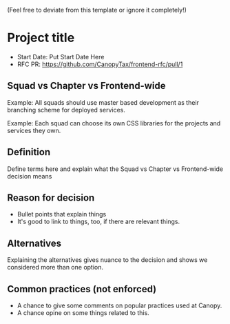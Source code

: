 (Feel free to deviate from this template or ignore it completely!)

# Project title
- Start Date: Put Start Date Here
- RFC PR: https://github.com/CanopyTax/frontend-rfc/pull/1

## Squad vs Chapter vs Frontend-wide
Example:
All squads should use master based development as their branching scheme for deployed services.

Example:
Each squad can choose its own CSS libraries for the projects and services they own.

## Definition
Define terms here and explain what the Squad vs Chapter vs Frontend-wide decision means

## Reason for decision
- Bullet points that explain things
- It's good to link to things, too, if there are relevant things.

## Alternatives
Explaining the alternatives gives nuance to the decision and shows we considered more than one option.

## Common practices (not enforced)
- A chance to give some comments on popular practices used at Canopy.
- A chance opine on some things related to this.
